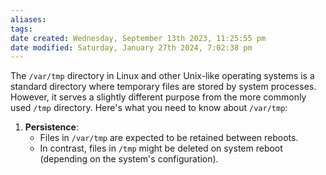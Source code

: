 ```yaml
---
aliases: 
tags: 
date created: Wednesday, September 13th 2023, 11:25:55 pm
date modified: Saturday, January 27th 2024, 7:02:38 pm
---
```

The `/var/tmp` directory in Linux and other Unix-like operating systems is a standard directory where temporary files are stored by system processes. However, it serves a slightly different purpose from the more commonly used `/tmp` directory. Here's what you need to know about `/var/tmp`:

1. **Persistence**:
    - Files in `/var/tmp` are expected to be retained between reboots.
    - In contrast, files in `/tmp` might be deleted on system reboot (depending on the system's configuration).